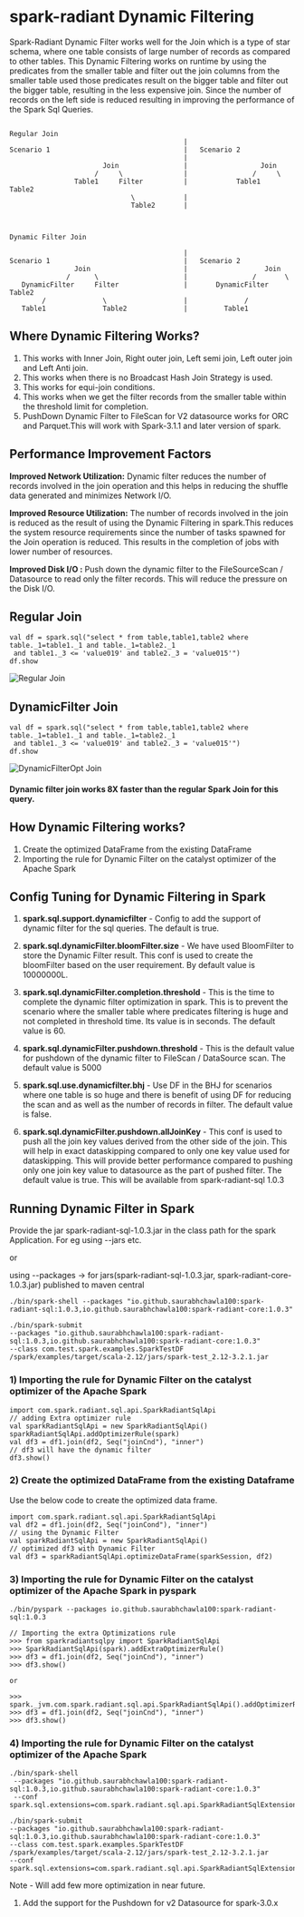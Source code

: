 # spark-radiant Dynamic Filtering

Spark-Radiant Dynamic Filter works well for the Join which is a type of star schema, where one table consists of
large number of records as compared to other tables. This Dynamic Filtering works on runtime by using the predicates
from the smaller table and filter out the join columns from the smaller table used those predicates result
on the bigger table and filter out the bigger table, resulting in the less expensive join. Since the number of 
records on the left side is reduced resulting in improving the performance of the Spark Sql Queries.

````

Regular Join
                                           |
Scenario 1                                 |   Scenario 2
                                           |
                       Join                |                  Join
                     /     \               |                /     \
                Table1     Filter          |            Table1    Table2
                              \            |
                              Table2       |



Dynamic Filter Join

                                           |
Scenario 1                                 |   Scenario 2
                Join                       |                   Join
              /      \                     |                /       \
   DynamicFilter     Filter                |       DynamicFilter   Table2
        /              \                   |              /
   Table1              Table2              |         Table1

````

## Where Dynamic Filtering Works?

1) This works with Inner Join, Right outer join, Left semi join, Left outer join and Left Anti join.
2) This works when there is no Broadcast Hash Join Strategy is used.
3) This works for equi-join conditions.   
4) This works when we get the filter records from the smaller table within the threshold limit for completion.
5) PushDown Dynamic Filter to FileScan for V2 datasource works for ORC and Parquet.This will work with 
   Spark-3.1.1 and later version of spark.

## Performance Improvement Factors

**Improved Network Utilization:**
Dynamic filter reduces the number of records involved in the join operation and this helps in reducing
the shuffle data generated and minimizes Network I/O.

**Improved Resource Utilization:**
The number of records involved in the join is reduced as the result of using the Dynamic Filtering in spark.This
reduces the system resource requirements since the number of tasks spawned for the Join operation is reduced.
This results in the completion of jobs with lower number of resources.

**Improved Disk I/O :**
Push down the dynamic filter to the FileSourceScan / Datasource to read only the filter records.
This will reduce the pressure on the Disk I/O.

## Regular Join

```
val df = spark.sql("select * from table,table1,table2 where table._1=table1._1 and table._1=table2._1 
 and table1._3 <= 'value019' and table2._3 = 'value015'")
df.show 
```

![Regular Join](Snapshots/NormalJoin.png)


## DynamicFilter Join

```
val df = spark.sql("select * from table,table1,table2 where table._1=table1._1 and table._1=table2._1 
 and table1._3 <= 'value019' and table2._3 = 'value015'")
df.show
```

![DynamicFilterOpt Join](Snapshots/DynamicFilterOpt.png)

#### Dynamic filter join works 8X faster than the regular Spark Join for this query.

## How Dynamic Filtering works?
1) Create the optimized DataFrame from the existing DataFrame
2) Importing the rule for Dynamic Filter on the catalyst optimizer of the Apache Spark

## Config Tuning for Dynamic Filtering in Spark

1) **spark.sql.support.dynamicfilter** - Config to add the support of dynamic filter for the sql queries. The default is true.

2) **spark.sql.dynamicFilter.bloomFilter.size** - We have used BloomFilter to store the Dynamic Filter result. This conf is
   used to create the bloomFilter based on the user requirement. By default value is 10000000L.

3) **spark.sql.dynamicFilter.completion.threshold** - This is the time to complete the dynamic filter optimization in spark.
   This is to prevent the scenario where the smaller table where predicates filtering is huge and not completed in threshold
   time. Its value is in seconds. The default value is 60.

4) **spark.sql.dynamicFilter.pushdown.threshold** - This is the default value for pushdown of the dynamic filter to
   FileScan / DataSource scan. The default value is 5000

5) **spark.sql.use.dynamicfilter.bhj** - Use DF in the BHJ for scenarios where one table is so huge and there is
   benefit of using DF for reducing the scan and as well as the number of records in filter. The default value is false.

6) **spark.sql.dynamicFilter.pushdown.allJoinKey** - This conf is used to push all the join key values derived from the
   other side of the join. This will help in exact dataskipping compared to only one key value used for dataskipping.
   This will provide better performance compared to pushing only one join key value to datasource as the part
   of pushed filter. The default value is true. This will be available from spark-radiant-sql 1.0.3

## Running Dynamic Filter in Spark
Provide the jar spark-radiant-sql-1.0.3.jar in the class path for the spark Application. For eg using --jars etc.

or

using --packages -> for jars(spark-radiant-sql-1.0.3.jar, spark-radiant-core-1.0.3.jar) published to maven central

```
./bin/spark-shell --packages "io.github.saurabhchawla100:spark-radiant-sql:1.0.3,io.github.saurabhchawla100:spark-radiant-core:1.0.3"

./bin/spark-submit
--packages "io.github.saurabhchawla100:spark-radiant-sql:1.0.3,io.github.saurabhchawla100:spark-radiant-core:1.0.3"
--class com.test.spark.examples.SparkTestDF /spark/examples/target/scala-2.12/jars/spark-test_2.12-3.2.1.jar

```

### 1) Importing the rule for Dynamic Filter on the catalyst optimizer of the Apache Spark

```
import com.spark.radiant.sql.api.SparkRadiantSqlApi
// adding Extra optimizer rule
val sparkRadiantSqlApi = new SparkRadiantSqlApi()
sparkRadiantSqlApi.addOptimizerRule(spark)
val df3 = df1.join(df2, Seq("joinCnd"), "inner")
// df3 will have the dynamic filter
df3.show()
```

### 2) Create the optimized DataFrame from the existing Dataframe
Use the below code to create the optimized data frame.
```
import com.spark.radiant.sql.api.SparkRadiantSqlApi
val df2 = df1.join(df2, Seq("joinCond"), "inner")
// using the Dynamic Filter
val sparkRadiantSqlApi = new SparkRadiantSqlApi()
// optimized df3 with Dynamic Filter
val df3 = sparkRadiantSqlApi.optimizeDataFrame(sparkSession, df2)
```

### 3) Importing the rule for Dynamic Filter on the catalyst optimizer of the Apache Spark in pyspark

```
./bin/pyspark --packages io.github.saurabhchawla100:spark-radiant-sql:1.0.3

// Importing the extra Optimizations rule
>>> from sparkradiantsqlpy import SparkRadiantSqlApi
>>> SparkRadiantSqlApi(spark).addExtraOptimizerRule()
>>> df3 = df1.join(df2, Seq("joinCnd"), "inner")
>>> df3.show()

or 

>>> spark._jvm.com.spark.radiant.sql.api.SparkRadiantSqlApi().addOptimizerRule(spark._jsparkSession)
>>> df3 = df1.join(df2, Seq("joinCnd"), "inner")
>>> df3.show()
```

### 4) Importing the rule for Dynamic Filter on the catalyst optimizer of the Apache Spark
```
./bin/spark-shell
 --packages "io.github.saurabhchawla100:spark-radiant-sql:1.0.3,io.github.saurabhchawla100:spark-radiant-core:1.0.3"
 --conf spark.sql.extensions=com.spark.radiant.sql.api.SparkRadiantSqlExtension

./bin/spark-submit
--packages "io.github.saurabhchawla100:spark-radiant-sql:1.0.3,io.github.saurabhchawla100:spark-radiant-core:1.0.3"
--class com.test.spark.examples.SparkTestDF /spark/examples/target/scala-2.12/jars/spark-test_2.12-3.2.1.jar
--conf spark.sql.extensions=com.spark.radiant.sql.api.SparkRadiantSqlExtension

```

Note - Will add few more optimization in near future.
1) Add the support for the Pushdown for v2 Datasource for spark-3.0.x
